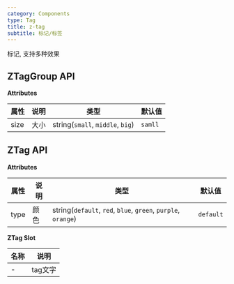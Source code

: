 ```yaml
---
category: Components
type: Tag
title: z-tag
subtitle: 标记/标签
---
```


标记, 支持多种效果

 <!-- ### 规则 
- 区块中的内容应该是同类元素，eg：都是图片，或者都是图标+文字。 -->


## ZTagGroup API


**Attributes**

属性 | 说明 | 类型 | 默认值
----|-----|------|------
| size    |   大小   |   string(`small`, `middle`, `big`)  | `samll` |

## ZTag API

**Attributes**

属性 | 说明 | 类型 | 默认值
----|----|----|-----
|type  |  颜色  | string(`default`, `red`, `blue`, `green`, `purple`, `orange`) | `default`

**ZTag Slot**

名称 | 说明 
----|-----
| - |    tag文字  |
